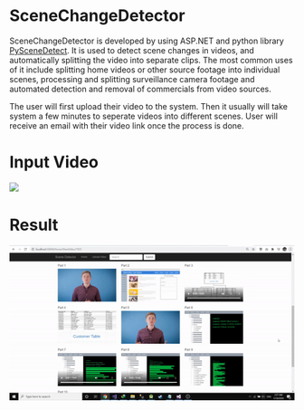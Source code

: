 # SceneChangeDetector
SceneChangeDetector is developed by using ASP.NET and python library [PySceneDetect](https://pyscenedetect.readthedocs.io/en/stable/). It is used to detect scene changes in videos, and automatically splitting the video into separate clips. The most common uses of it include splitting home videos or other source footage into individual scenes, processing and splitting surveillance camera footage and automated detection and removal of commercials from video sources.

The user will first upload their video to the system. Then it usually will take system a few minutes to seperate videos into different scenes. User will receive an email with their video link once the process is done.

# Input Video
![](https://github.com/ChuaN15/SceneChangeDetector/blob/master/SceneChangeDetector/ezgif.com-crop%20.gif)

# Result
![](https://github.com/ChuaN15/SceneChangeDetector/blob/master/SceneChangeDetector/ezgif.com-crop%20(1).gif)
